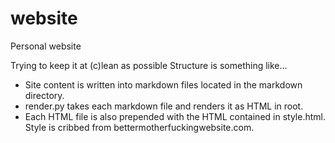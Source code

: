 # website
Personal website

Trying to keep it at (c)lean as possible
Structure is something like...

* Site content is written into markdown files located in the markdown directory.
* render.py takes each markdown file and renders it as HTML in root.
* Each HTML file is also prepended with the HTML contained in style.html. Style is cribbed from  bettermotherfuckingwebsite.com.
